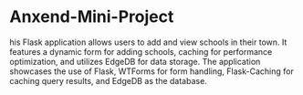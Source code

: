 # Anxend-Mini-Project
his Flask application allows users to add and view schools in their town. It features a dynamic form for adding schools, caching for performance optimization, and utilizes EdgeDB for data storage. The application showcases the use of Flask, WTForms for form handling, Flask-Caching for caching query results, and EdgeDB as the database.
